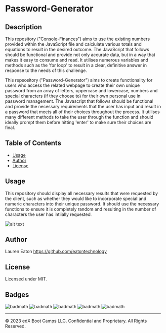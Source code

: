# Password-Generator

## Description 

This repository ("Console-Finances") aims to use the existing numbers provided within the JavaScript file and calciulate various totals and equations to result in the desired outcome. The JavaScript that follows should be functional and provide not only accurate data, but in a way that makes it easy to consume and read. It utilises numerous variables and methods such as the 'for loop' to result in a clear, definitive answer in response to the needs of this challenge.

This repsository ("Password-Generator") aims to create functionality for users who access the related webpage to create their own unique password from an array of letters, uppercase and lowercase, numbers and special characters (if they choose to) for their own personal use in password management. The Javascript that follows should be functional and provide the necessary requirements that the user has input and result in a password that meets all of their choices throughout the process. It utilises many different methods to take the user through the function and should ideally prompt them before hitting 'enter' to make sure their choices are final.


## Table of Contents 

* [Usage](#usage)
* [Author](#author)
* [License](#license)

## Usage 

This repository should display all necessary results that were requested by the client, such as whether they would like to incorporate special and numeric characters into their unique password. It should use the necessary functions to ensure it is completely random and resulting in the number of characters the user has intiially requested. 


![alt text](https://github.com/eatontechnology/Console-Finances/blob/main/_images/javascript%20screenshot.png)

## Author

Lauren Eaton
https://github.com/eatontechnology

## License

Licensed under MIT.

## Badges

![badmath](https://img.shields.io/badge/HTML%20-%20blue)
![badmath](https://img.shields.io/badge/CSS%20-%20purple)
![badmath](https://img.shields.io/badge/MIT%20-%20License%20-%20green)
![badmath](https://img.shields.io/badge/bootstrap-purple)
![badmath](https://img.shields.io/badge/JavaScript-green)



---

© 2023 edX Boot Camps LLC. Confidential and Proprietary. All Rights Reserved.